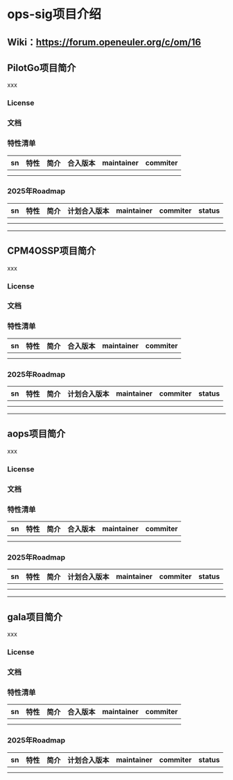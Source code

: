 # ops-sig项目介绍
## Wiki：https://forum.openeuler.org/c/om/16

## PilotGo项目简介
xxx
### License
### 文档
### 特性清单
|sn|  特性 |简介|合入版本|maintainer|commiter|
| --- | ------------ |------------ |------------ |------------ |------------ |
|   |   |   |   |   |   |
|   |   |   |   |   |   |
### 2025年Roadmap
|sn|  特性 |简介|计划合入版本|maintainer|commiter|status|
| --- | --- |--- |--- |--- |--- |--- |
|   |   |   |   |   |   |   |
|   |   |   |   |   |   |   |
***

## CPM4OSSP项目简介
xxx
### License
### 文档
### 特性清单
|sn|  特性 |简介|合入版本|maintainer|commiter|
| --- | ------------ |------------ |------------ |------------ |------------ |
|   |   |   |   |   |   |
|   |   |   |   |   |   |
### 2025年Roadmap
|sn|  特性 |简介|计划合入版本|maintainer|commiter|status|
| --- | --- |--- |--- |--- |--- |--- |
|   |   |   |   |   |   |   |
|   |   |   |   |   |   |   |
***

## aops项目简介
xxx
### License
### 文档
### 特性清单
|sn|  特性 |简介|合入版本|maintainer|commiter|
| --- | ------------ |------------ |------------ |------------ |------------ |
|   |   |   |   |   |   |
|   |   |   |   |   |   |
### 2025年Roadmap
|sn|  特性 |简介|计划合入版本|maintainer|commiter|status|
| --- | --- |--- |--- |--- |--- |--- |
|   |   |   |   |   |   |   |
|   |   |   |   |   |   |   |
***

## gala项目简介
xxx
### License
### 文档
### 特性清单
|sn|  特性 |简介|合入版本|maintainer|commiter|
| --- | ------------ |------------ |------------ |------------ |------------ |
|   |   |   |   |   |   |
|   |   |   |   |   |   |
### 2025年Roadmap
|sn|  特性 |简介|计划合入版本|maintainer|commiter|status|
| --- | --- |--- |--- |--- |--- |--- |
|   |   |   |   |   |   |   |
|   |   |   |   |   |   |   |

